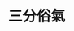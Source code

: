---
title: "三分俗氣"
description: "三分俗氣"
layout: shop
keywords:
  - 美食競賽
  - 台灣美食
  - 美食精選
datePublished: "2025-06-30"
dateModified: "2025-07-03"
city: "新北市"
district: "永和區"
address: "新北市永和區國光路49巷8號"
phone: "0222311103"
geo: "25.00794107137686, 121.5190383341171"
google_map: "https://maps.app.goo.gl/HGWEEUyJ9Z91zQtX7"
footinder: "https://footinder.com.tw/%e6%96%b0%e5%8c%97%e5%b8%82%e6%b0%b8%e5%92%8c%e5%8d%80/12941/"
official: "https://www.facebook.com/sanfensuchi/"
award:
  - name: "500盤"
    year: "2024"
    entries:
      - dishes:
          - "扁尖火筒雞湯"

---